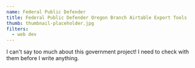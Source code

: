```yaml
---
name: Federal Public Defender
title: Federal Public Defender Oregon Branch Airtable Export Tools
thumb: thumbnail-placeholder.jpg
filters:
  - web dev
---
```


I can't say too much about this government project! I need to check with them before I write anything.
